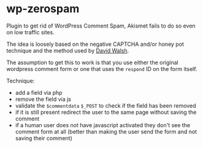 wp-zerospam
===========

Plugin to get rid of WordPress Comment Spam, Akismet fails to do so even on low traffic sites.

The idea is loosely based on the negative CAPTCHA and/or honey pot technique and the method used by [David Walsh](http://davidwalsh.name/wordpress-comment-spam).

The assumption to get this to work is that you use either the original wordpress comment form or one that uses the `respond` ID on the form itself.

Technique:
* add a field via php
* remove the field via js
* validate the `$commentdata` `$_POST` to check if the field has been removed
* if it is still present redirect the user to the same page without saving the comment
* if a human user does not have javascript activated they don't see the comment form at all (better than making the user send the form and not saving their comment)
